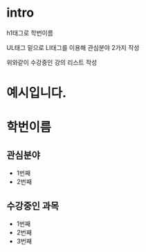 # intro

h1태그로 학번이름

UL태그 밑으로 LI태그를 이용해 관심분야 2가지 작성

위와같이 수강중인 강의 리스트 작성

# 예시입니다.
<html>
    <head>
        <h1>학번이름</h1>
     <h2>관심분야</h2>
     <ul>
        <li>1번째</li>
        <li>2번째</li>
    </ul>
    <h2>수강중인 과목</h2>
    <ul>
        <li>1번째</li>
        <li>2번째</li>
        <li>3번째</li>
    </ul>
</head>
</html>
